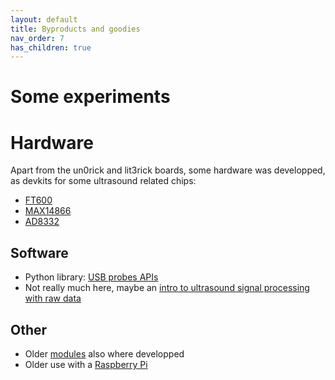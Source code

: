 ```yaml
---
layout: default
title: Byproducts and goodies
nav_order: 7
has_children: true
---
```

# Some experiments

# Hardware

Apart from the un0rick and lit3rick boards, some hardware was developped, as devkits for some ultrasound related chips:

* [FT600](http://un0rick.cc/ft600)
* [MAX14866](http://un0rick.cc/max14866)
* [AD8332](http://un0rick.cc/ad8332)

## Software

* Python library: [USB probes APIs](https://github.com/kelu124/pyusbus)
* Not really much here, maybe an [intro to ultrasound signal processing with raw data](https://github.com/kelu124/us_rf_processing/)

## Other

* Older [modules](https://github.com/kelu124/echomods/blob/master/include/AddModulesSummary.md) also where developped
* Older use with a [Raspberry Pi](https://kelu124.gitbooks.io/echomods/content/RPI.html)
